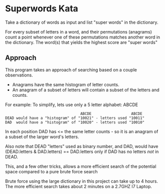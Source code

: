 # Superwords Kata

Take a dictionary of words as input and list "super words" in the dictionary.

For every subset of letters in a word, and their permutations (anagrams)
count a point whenever one of these permutations matches another word
in the dictionary. The word(s) that yields the highest score are "super words"

## Approach

This program takes an approach of searching based on a couple observations.

* Anagrams have the same histogram of letter counts.
* An anagram of a subset of letters will contain a subset of the letters and counts.

For example:
To simplify, lets use only a 5 letter alphabet: ABCDE 
```
                                  ABCDE                  ABCDE
DEAD would have a "histogram" of "10021" - letters used "10011" 
DAD  would have a "histogram" of "10020" - letters used "10010"
```
In each position DAD has <= the same letter counts - so it is an
anagram of a subset of the larger word's letters.

Also note that DEAD "letters" used as binary number, and
DAD, would have  (DEAD.letters & DAD.letters) == DAD.letters only
if DAD has no letters *not* in DEAD.

This, and a few other tricks, allows a more efficient search of the
potential space compared to a pure brute force search

Brute force using the large dictionary in this project can take up to
4 hours. The more efficient search takes about 2 minutes on 
a 2.7GHZ I7 Laptop.


